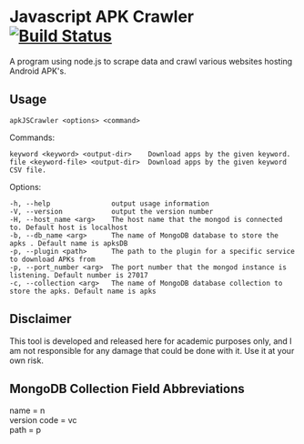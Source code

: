 # Javascript APK Crawler [![Build Status](https://travis-ci.org/jacksonchen/apkJSCrawler.svg?branch=master)](https://travis-ci.org/jacksonchen/apkJSCrawler)

A program using node.js to scrape data and crawl various websites hosting Android APK's.

## Usage

`apkJSCrawler <options> <command>`


  Commands:

    keyword <keyword> <output-dir>    Download apps by the given keyword.
    file <keyword-file> <output-dir>  Download apps by the given keyword CSV file.
  Options:

    -h, --help               output usage information
    -V, --version            output the version number
    -H, --host_name <arg>    The host name that the mongod is connected to. Default host is localhost
    -b, --db_name <arg>      The name of MongoDB database to store the apks . Default name is apksDB
    -p, --plugin <path>      The path to the plugin for a specific service to download APKs from
    -p, --port_number <arg>  The port number that the mongod instance is listening. Default number is 27017
    -c, --collection <arg>   The name of MongoDB database collection to store the apks. Default name is apks

## Disclaimer

This tool is developed and released here for academic purposes only, and I am not responsible for any damage that could be done with it. Use it at your own risk.

## MongoDB Collection Field Abbreviations

name = n
<br>
version code = vc
<br>
path = p
